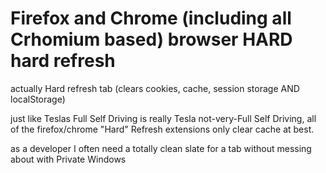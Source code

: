 # Firefox and Chrome (including all Crhomium based) browser HARD hard refresh

actually Hard refresh tab (clears cookies, cache, session storage AND localStorage)

just like Teslas Full Self Driving is really Tesla not-very-Full Self Driving, all of the firefox/chrome "Hard" Refresh extensions only clear cache at best.

as a developer I often need a totally clean slate for a tab without messing about with Private Windows
